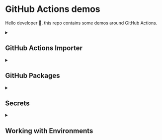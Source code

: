 # GitHub Actions demos

Hello developer 👋, this repo contains some demos around GitHub Actions.

<details>
<summary> <h2>GitHub Actions Importer</h2></summary>

First things first, let's talk about the GitHub Actions Importer. You need GitHub CLI to use this feature. In this repo, if you open it as a Dev Container, you will have GitHub CLI installed. 

```bash
gh auth login
```

The second thing you need is to install the GitHub Actions Importer CLI extension:

```bash
gh extension install github/gh-actions-importer
```

Now you can test GitHub Actions Importer.

```bash
gh actions-importer -h
```

Print GITHUB_TOKEN to use in the next steps:

```bash
gh auth token
```


# How to configure GitHub Actions and Jenkins

```bash
gh actions-importer configure
```

It will ask:

- Which CI providers are you configuring?: `Jenkins`
- Personal access token for GitHub: `Paste previously copied GITHUB_TOKEN`
- Base url of the GitHub instance: `https://github.com`
- Personal access token for Jenkins: Profile > Configure > API Token > Generate (ex: `11c23b8096add8412cfb4b3c85a0ada753`)
- Username of Jenkins user: gis
- Base url of the Jenkins instance: `http://jenkins:8080`

## Perform an audit of Jenkins

First we need to fetch the latest image of github actions importer:

```bash
gh actions-importer update
```

```bash
gh actions-importer audit jenkins --output-dir tmp/audit
```

## Forecast the migration of Jenkins to GitHub Actions

```bash
gh actions-importer forecast jenkins --output-dir tmp/forecast
```
> [!WARNING]
> The 'Paginated Builds' plugin (https://plugins.jenkins.io/paginated-builds) must be installed on your Jenkins server prior to running the `forecast` command.

## Dry run the migration of Jenkins to GitHub Actions

```bash
gh actions-importer dry-run jenkins --source-url http://jenkins:8080/job/job-from-jenkins --output-dir tmp/dry-run
``` 

## Migrate Jenkins to GitHub Actions

```bash
gh actions-importer migrate jenkins --source-url http://jenkins:8080/job/job-from-jenkins --output-dir tmp/migrate --target-url https://github.com/returngis/tour-of-heroes-gh-actions
```
</details>

<details>
  
<summary><h2>GitHub Packages</h2></summary>
</details>

<details>
  <summary><h2>Secrets</h2></summary>

  You can create secrets at three levels: Repository, environment and organization.

You can create them using the UI in your Repository > Settings or your Organization > Settings. You can also use GitHub CLI:

```bash
gh secret set MY_SECRET
```
or

```bash
gh secret set MY_SECRET < secret.txt
```

Secret at organization level:

```bash
gh auth refresh -h github.com -s admin:org
gh secret set SECRET_FOR_ORG --org returngis --body 'This is a secret for the organization' --repos returngis/tour-of-heroes-gh-actions
```

- Be careful with the content of the secret. If you use JSON it will be printed

```bash
gh secret set JSON_SECRET --body '{"secret": "Hello World this is a secret!"}'
```

- Secrets cannot be directly referenced in if: conditionals. Instead, consider setting secrets as job-level environment variables, then referencing the environment variables to conditionally run steps in the job.

```bash
gh secret set SECRET_FOR_IF --body 'true'
```

```yaml{111}
name: Secrets

name: Secrets

on:
  workflow_dispatch:

env:
  CHECK_SECRET: ${{ secrets.CHECK_SECRET}}

jobs:
  testing_secrets:
    name: Testing secrets
    runs-on: ubuntu-latest
    steps:
      - uses: actions/checkout@v4
      - name: My first secret
        run: echo ${{ secrets.MY_SECRET }}
      - name: My org secret
        run: echo ${{ secrets.SECRET_FOR_ORG }} 
      - name: If a secret with the same name exists at multiple levels, the secret at the lowest level takes precedence
        run: echo ${{ secrets.REUSED_SECRET_NAME }} 
      - name: Check secret
        if: env.CHECK_SECRET == 'true'
        run: echo "The secret has false value"
```

If you must pass secrets within a command line, then enclose them within the proper quoting rules. Secrets often contain special characters that may unintentionally affect your shell. To escape these special characters, use quoting with your environment variables.

### Reusing secret names

If a secret with the same name exists at multiple levels, the secret at the lowest level takes precedence.

```bash
gh secret set REUSED_SECRET_NAME --org returngis --body 'This is a secret at organization level' --repos returngis/tour-of-heroes-gh-actions
gh secret set REUSED_SECRET_NAME --body 'This is a secret at repository level'
```

### Limits

You can store up to 1,000 organization secrets, 100 repository secrets, and 100 environment secrets.

The following limits apply to repositories:

If the repository is assigned access to more than 100 organization secrets, the workflow can only use the first 100 organization secrets (sorted alphabetically by secret name).
All 100 environment secrets.

Secrets are limited to 48 KB in size. To store larger secrets, see the "Storing large secrets" workaround below.

### Generate a secret larger than 48KB

If you try to save a secret larger than 48KB, you will get an error:

```bash
larger_secret=$(printf '🐈‍⬛%.0s' {1..49153})  # Create a string of 48KB + 1B
echo ${#larger_secret}  # Print string lengh

gh secret set LARGER_SECRET --body $(printf '🐈‍⬛%.0s' {1..49153})
```

### Storing large secrets

To use secrets that are larger than 48 KB, you can use a workaround to store secrets in your repository and save the decryption passphrase as a secret on GitHub. For example, you can use gpg to encrypt a file containing your secret locally before checking the encrypted file in to your repository on GitHub. For more information, see the "gpg manpage."

```bash
echo $larger_secret > secret.txt
brew install gpg
gpg --symmetric --cipher-algo AES256 secret.txt
rm larger_secret.txt
```

Store your passphrase as a secret on GitHub:

```bash
gh secret set LARGE_SECRET_PASSPHRASE
```

### Store binary secrets

You can store binary secrets in a repository secret. For example, you can store a binary file, such as a certificate or a key, as a secret.

Let's create a certificate and store it as a secret:

```bash
openssl req -x509 -newkey rsa:4096 -keyout key.pem -out cert.pem -days 365 -nodes -subj "/C=ES/ST=Madrid/L=Madrid/O=return(GiS);/CN=www.returngis.net"
openssl x509 -outform der -in cert.pem -out cert.der
```

Now transform the certificate to base64:

```bash
base64 -i cert.der -o cert.base64
```

And store it as a secret:

```bash
gh secret set BASE64_CERTIFICATE < cert.base64
```

Delete all secrets

```bash
# Iterate over all secrets and delete them
gh secret list --json name | jq -r '.[] | .name' | xargs -I {} gh secret delete {}
```

</details>

<details>
<summary> <h2>Working with Environments</h2></summary>

Environments are a way to group secrets and to control the environment for an action. You can use environments to require approval for deployments to production, or to run a workflow against a different set of secrets.

</details>